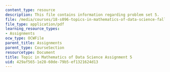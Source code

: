 ```yaml
---
content_type: resource
description: This file contains information regarding problem set 5.
file: /media/courses/18-s096-topics-in-mathematics-of-data-science-fall-2015/429af5651e2860de79b5ef1321624d13_MIT18_S096F15_Homework_5.pdf
file_type: application/pdf
learning_resource_types:
- Assignments
ocw_type: OCWFile
parent_title: Assignments
parent_type: CourseSection
resourcetype: Document
title: Topic in Mathematics of Data Science Assignment 5
uid: 429af565-1e28-60de-79b5-ef1321624d13
---
```

